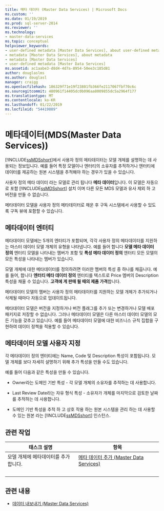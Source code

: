 ```yaml
---
title: 메타 데이터 (Master Data Services) | Microsoft Docs
ms.custom: ''
ms.date: 01/19/2019
ms.prod: sql-server-2014
ms.reviewer: ''
ms.technology:
- master-data-services
ms.topic: conceptual
helpviewer_keywords:
- user-defined metadata [Master Data Services], about user-defined metadata
- metadata [Master Data Services], about metadata
- metadata [Master Data Services]
- user-defined metadata [Master Data Services]
ms.assetid: ac1aabe3-d8d4-4d7a-8954-50ee3c185d81
author: douglaslms
ms.author: douglasl
manager: craigg
ms.openlocfilehash: 186329f71e19f23801fb366fe2117067fbf70c6c
ms.sourcegitcommit: 480961f14405dc0b096aa8009855dc5a2964f177
ms.translationtype: MT
ms.contentlocale: ko-KR
ms.lasthandoff: 01/22/2019
ms.locfileid: "54419889"
---
```

# <a name="metadata-master-data-services"></a>메타데이터(MDS(Master Data Services))
  [!INCLUDE[ssMDSshort](../includes/ssmdsshort-md.md)]에서 사용자 정의 메타데이터는 모델 개체를 설명하는 데 사용되는 정보입니다. 예를 들어 특정 모델이나 엔터티의 소유자를 추적하거나 엔터티에 데이터를 제공하는 원본 시스템을 추적해야 하는 경우가 있을 수 있습니다.  
  
 사용자 정의 메타 데이터 라는 모델로 관리 됩니다 **메타 데이터**입니다. 이 모델은 자동으로 포함 [!INCLUDE[ssMDSshort](../includes/ssmdsshort-md.md)] 설치 이며 다른 모든 MDS 모델과 유사 제외 하 고 버전을 만들 수 없습니다.  
  
 메타데이터 모델을 사용자 정의 메타데이터로 채운 후 구독 시스템에서 사용할 수 있도록 구독 뷰에 포함할 수 있습니다.  
  
## <a name="metadata-entities"></a>메타데이터 엔터티  
 메타데이터 모델에는 5개의 엔터티가 포함되며, 각각 사용자 정의 메타데이터를 지원하는 마스터 데이터 모델 개체의 유형을 나타냅니다. 예를 들어 합니다 **모델 메타 데이터 정의** 엔터티 모델을 나타내는 멤버가 포함 및 **특성 메타 데이터 정의** 엔터티 모든 모델의 모든 특성을 나타내는 멤버가 있습니다.  
  
 모델 개체에 대한 메타데이터를 정의하려면 이러한 멤버의 특성 중 하나를 채웁니다. 예를 들어, 합니다 **엔터티 메타 데이터 정의** 엔터티를 텍스트로 Price 멤버의 Description 특성을 채울 수 있습니다. **고객에 게 판매 될 때의 제품 가격**합니다.  
  
 메타데이터 모델의 멤버는 사용자 정의 메타데이터를 지원하는 모델 개체가 추가되거나 삭제될 때마다 자동으로 업데이트됩니다.  
  
 메타데이터 모델은 버전을 지정하거나 버전 플래그를 추가 또는 변경하거나 모델 배포 패키지로 저장할 수 없습니다. 그러나 메타데이터 모델은 다른 마스터 데이터 모델의 모든 기능을 갖추고 있습니다. 예를 들어 메타데이터 모델에 대한 비즈니스 규칙 집합을 구현하여 데이터 정책을 적용할 수 있습니다.  
  
## <a name="customizing-your-metadata-model"></a>메타데이터 모델 사용자 지정  
 각 메타데이터 정의 엔터티에는 Name, Code 및 Description 특성이 포함됩니다. 모델 개체를 보다 자세히 설명하기 위해 추가 특성을 만들 수도 있습니다.  
  
 예를 들어 다음과 같은 특성을 만들 수 있습니다.  
  
-   Owner라는 도메인 기반 특성 - 각 모델 개체의 소유자를 추적하는 데 사용합니다.  
  
-   Last Review Date라는 자유 형식 특성 - 소유자가 개체를 마지막으로 검토한 날짜를 추적하는 데 사용합니다.  
  
-   도메인 기반 특성을 추적 하 고 상호 작용 하는 원본 시스템을 관리 하는 데 사용할 수 있는 원본 라는 [!INCLUDE[ssMDSshort](../includes/ssmdsshort-md.md)] 인스턴스.  
  
## <a name="related-tasks"></a>관련 작업  
  
|태스크 설명|항목|  
|----------------------|-----------|  
|모델 개체에 메타데이터를 추가합니다.|[메타 데이터 추가 &#40;Master Data Services&#41;](add-metadata-master-data-services.md)
|&nbsp;|&nbsp;|
  
## <a name="related-content"></a>관련 내용  
  
-   [데이터 내보내기 &#40;Master Data Services&#41;](overview-exporting-data-master-data-services.md)  
  
  
